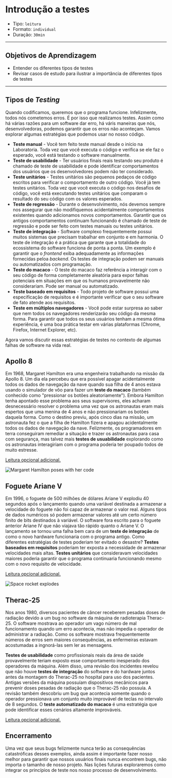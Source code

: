 # Introdução a testes

- Tipo: `leitura`
- Formato: `individual`
- Duração: `30min`

***

## Objetivos de Aprendizagem

- Entender os diferentes tipos de testes
- Revisar casos de estudo para ilustrar a importância de diferentes tipos de testes

***

## Tipos de _Testing_

Quando codificamos, queremos que o programa funcione. Infelizmente, todos nós cometemos erros. É por isso que realizamos testes. Assim como há várias razões para um software dar erro, há váris maneiras que nós, desenvolvedoras, podemos garantir que os erros não aconteçam. Vamos explorar algumas estratégias que podemos usar no nosso código.

- **Teste manual** - Você tem feito teste manual desde o início na Laboratoria. Toda vez que você executa o código e verifica se ele faz o esperado, você está testando o software manualmente.
- **Teste de usabilidade** - Ter usuários finais reais testando seu produto é chamado de teste de usabilidade e pode identificar comportamentos dos usuários que os desenvolvedores podem não ter considerado.
- **Teste unitários** - Testes unitários são pequenos pedaços de código escritos para verificar o comportamento de outro código. Você já tem testes unitários. Toda vez que você executa o código nos desafios de código, você está executando testes unitários que comparam o resultado do seu código com os valores esperados.
- **Teste de regressão** - Durante o desenvolvimento, nós devemos sempre nos assegurar que não modifiquemos acidentalmente comportamentos existentes quando adicionamos novos comportamentos. Garantir que os antigos comportamentos continuam funcionando é chamado de teste de regressão e pode ser feito com testes manuais ou testes unitários.
- **Teste de integração** - Software complexo frequentemente possui muitos sistemas que precisam trabalhar em conjunto e em harmonia. O teste de integração é a prática que garante que a totalidade do ecossistema do software funciona de ponta a ponta. Um exemplo é garantir que o _frontend_ exiba adequadamente as informações fornecidas peloa _backend_. Os testes de integração podem ser manuais ou automatizados com programação.
- **Teste do macaco** - O teste do macaco faz referência a interagir com o seu código de forma completamente aleatória para expor falhas potenciais em situações em que os humanos provavelmente não considerariam. Pode ser manual ou automatizado.
- **Teste baseado em requisitos** - Todo projeto de software possui uma especificação de requisitos e é importante verificar que o seu software de fato atende aos requisitos.
- **Teste em múltiplos navegadores** - Você pode estar surpresa ao saber que nem todos os navegadores renderizarão seu código da mesma forma. Para garantir que todos os seus usuários tenham a mesma ótima experiência, é uma boa prática testar em várias plataformas (Chrome, Firefox, Internet Explorer, etc).

Agora vamos discutir essas estratégias de testes no contexto de algumas falhas de software na vida real.

## Apollo 8

Em 1968, Margaret Hamilton era uma engenheira trabalhando na missão da Apollo 8. Um dia ela percebeu que era possível apagar acidentalmente todos os dados de navegação da nave quando sua filha de 4 anos estava usando o simulador de vôo para fazer um **teste do macaco** (também conhecido como "pressionar os botões aleatoriamente"). Embora Hamilton tenha apontado esse problema aos seus supervisores, eles acharam desnecessário resolver o problema uma vez que os astronautas eram mais espertos que uma menina de 4 anos e não pressionariam os botões daquela forma. Como o destino previu, após cinco dias na missão, um astronauta fez o que a filha de Hamilton fizera e apagou acidentalmente todos os dados de navegação da nave. Felizmente, os programadores em terra conseguiram remediar a situação e trazer os astronautas para casa com segurança, mas talvez mais **testes de usuabilidade** explorando como os astronautas interagiriam com o programa poderia ter poupado todos de muito estresse.

[Leitura opcional adicional.](https://pt.wikipedia.org/wiki/Margaret_Hamilton_(cientista_da_computa%C3%A7%C3%A3o))

![Margaret Hamilton poses with her code](http://www.grafoso.com/dc/wp-content/uploads/2016/07/ella-1.jpg)

## Foguete Ariane V

Em 1996, o foguete de 500 milhões de dólares Ariane V explodiu 40 segundos após o lançamento quando uma variável destinada a armazenar a velocidade do foguete não foi capaz de armazenar o valor real. Alguns tipos de dados numéricos só podem armazenar valores até um certo número finito de bits destinados à variável. O software fora escrito para o foguete anterior Ariane IV que não viajava tão rápido quanto o Ariane V. O lançamento se tornou uma falha bem cara de um **teste de integração** de como o novo hardware funcionaria com o programa antigo. Como diferentes estratégias de testes poderiam ter evitado o desastre? **Testes baseados em requisitos** poderiam ter exposta a necessidade de armazenar velocidades mais altas. **Testes unitários** que consideravam velocidades maiores poderia garantir que o programa continuaria funcionando mesmo com o novo requisito de velocidade.

[Leitura opcional adicional.](http://www.sbmac.org.br/bol/bol-2/artigos/ariane5.html)

![Space rocket explodes](https://www.viva64.com/media/images/content/b/0426_Space_error/image1.png)

## Therac-25

Nos anos 1980, diversos pacientes de câncer receberem pesadas doses de radiação devido a um bug no software da máquina de radioterapia Therac-25. O software mostrava ao operador um vago número de mal funcionamento quando um erro acontecia, mas não impedia o operador de administrar a radiação. Como os software mostrava frequentemente números de erros sem maiores consequências, as enfermeiras estavam acostumadas a ingnorá-las sem ler as mensagens.


**Testes de usabilidade** como profissionais reais da área de saúde provavelmente teriam exposto esse comportamento inesperado dos operadores da máquina. Além disso, uma revisão dos incidentes revelou que não houve **testes de integração** do software e do hardware juntos antes da montagem do Therac-25 no hospital para uso dos pacientes. Antigas versões da máquina possuíam dispositivos mecânicos para prevenir doses pesadas de radiação que o Therac-25 não possuía. A revisão também descobriu um bug que acontecia somente quando o operador pressionava um conjunto muito improvável de teclas no intervalo de 8 segundos. O **teste automatizado do macaco** é uma estratégia que pode identificar esses cenários altamente improváveis.

[Leitura opcional adicional.](https://pt.wikipedia.org/wiki/Therac-25)

## Encerramento

Uma vez que seus bugs felizmente nunca terão as consequências catastróficas desses exemplos, ainda assim é importante fazer nosso melhor para garantir que nossos usuários finais nunca encontrem bugs, não importa o tamanho de nosso projeto. Nas lições futuras exploraremos como integrar os princípios de teste nos nosso processo de desenvolvimento.